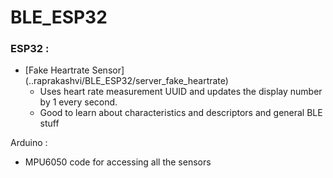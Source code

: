 # BLE_ESP32

### ESP32 : 

- [Fake Heartrate Sensor] (..raprakashvi/BLE_ESP32/server_fake_heartrate)
  - Uses heart rate measurement UUID and updates the display number by 1 every second. 
  - Good to learn about characteristics and descriptors and general BLE stuff
  
Arduino : 
  - MPU6050 code for accessing all the sensors
